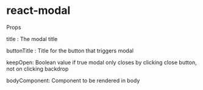 # react-modal
Props 

title : The modal title

buttonTitle : Title for the button that triggers modal

keepOpen: Boolean value if true modal only closes by clicking close button, not on clicking backdrop


bodyComponent: Component to be rendered in body
